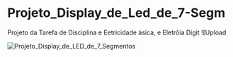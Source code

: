 # Projeto_Display_de_Led_de_7-Segm
Projeto da Tarefa de Disciplina e Eetricidade ásica, e Eletrôia Digit
![Upload

![Projeto_Display_de_LED_de_7_Segmentos](https://github.com/user-attachments/assets/9eec8055-4d3a-4ee0-8d12-18627fa1eed5)
